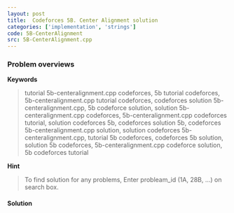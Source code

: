 ```yaml
---
layout: post
title:  Codeforces 5B. Center Alignment solution
categories: ['implementation', 'strings']
code: 5B-CenterAlignment
src: 5B-CenterAlignment.cpp
---
```

### **Problem overviews**

**Keywords**
> tutorial 5b-centeralignment.cpp codeforces, 5b tutorial codeforces, 5b-centeralignment.cpp tutorial codeforces, codeforces solution 5b-centeralignment.cpp, 5b codeforce solution, solution 5b-centeralignment.cpp codeforces, 5b-centeralignment.cpp codeforces tutorial, solution codeforces 5b, codeforces solution 5b, codeforces 5b-centeralignment.cpp solution, solution codeforces 5b-centeralignment.cpp, tutorial 5b codeforces, codeforces 5b solution, solution 5b codeforces, 5b-centeralignment.cpp codeforce solution, 5b codeforces tutorial

**Hint**
> To find solution for any problems, Enter probleam_id (1A, 28B, ...) on search box. 

#### **Solution**



